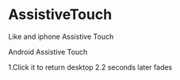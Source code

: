 # AssistiveTouch
Like and iphone Assistive Touch

Android Assistive Touch

1.Click it to return desktop
2.2 seconds later fades
